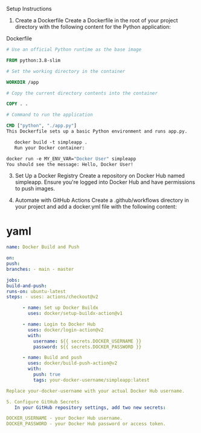 Setup Instructions

1. Create a Dockerfile
   Create a Dockerfile in the root of your project directory with the following content for the Python application:

Dockerfile

```dockerfile
# Use an official Python runtime as the base image

FROM python:3.8-slim

# Set the working directory in the container

WORKDIR /app

# Copy the current directory contents into the container

COPY . .

# Command to run the application

CMD ["python", "./app.py"]
This Dockerfile sets up a basic Python environment and runs app.py.
```

```dockerfile
   docker build -t simpleapp .
   Run your Docker container:
```

```dockerfile
docker run -e MY_ENV_VAR="Docker User" simpleapp
You should see the message: Hello, Docker User!
```

3. Set Up a Docker Registry
   Create a repository on Docker Hub named simpleapp. Ensure you're logged into Docker Hub and have permissions to push images.

4. Automate with GitHub Actions
   Create a .github/workflows directory in your project and add a docker.yml file with the following content:

# yaml

```yaml
name: Docker Build and Push

on:
push:
branches: - main - master

jobs:
build-and-push:
runs-on: ubuntu-latest
steps: - uses: actions/checkout@v2

      - name: Set up Docker Buildx
        uses: docker/setup-buildx-action@v1

      - name: Login to Docker Hub
        uses: docker/login-action@v2
        with:
          username: ${{ secrets.DOCKER_USERNAME }}
          password: ${{ secrets.DOCKER_PASSWORD }}

      - name: Build and push
        uses: docker/build-push-action@v2
        with:
          push: true
          tags: your-docker-username/simpleapp:latest

Replace your-docker-username with your actual Docker Hub username.

5. Configure GitHub Secrets
   In your GitHub repository settings, add two new secrets:

DOCKER_USERNAME - your Docker Hub username.
DOCKER_PASSWORD - your Docker Hub password or access token.
```
